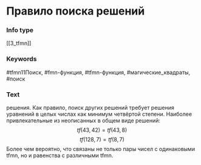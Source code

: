 # Правило поиска решений
### Info type
[[3_tfmn]]
### Keywords
#tfmn11Поиск, #fmn-функция, #tfmn-функция, #магические_квадраты, #поиск
### Text
решения. Как правило, поиск других решений требует решения уравнений в целых числах как минимум четвёртой степени. Наиболее привлекательные из неописанных в общем виде решений:
$$tf(43, 42) = tf(43, 8)$$
$$tf(128, 7) = tf(8, 7)$$
Более чем вероятно, что связаны не только пары чисел с одинаковыми tfmn, но и равенства с различными tfmn.
